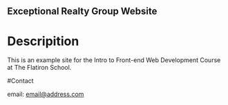 Exceptional Realty Group Website
---

# Descripition

This is an example site for the Intro to Front-end Web Development Course at The Flatiron School.

#Contact

email: email@address.com
